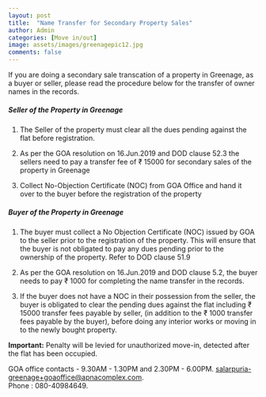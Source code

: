 ```yaml
---
layout: post
title:  "Name Transfer for Secondary Property Sales"
author: Admin
categories: [Move in/out]
image: assets/images/greenagepic12.jpg
comments: false
---
```


If you are doing a secondary sale transcation of a property in Greenage, as a buyer or seller, please read the procedure below for the transfer of owner names in the records. 

##### Seller of the Property in Greenage

1. The Seller of the property must clear all the dues pending against the flat before registration. 

2. As per the GOA resolution on 16.Jun.2019 and DOD clause 52.3 the sellers need to pay a transfer fee of ₹ 15000 for secondary sales of the property in Greenage

3. Collect No-Objection Certificate (NOC) from GOA Office and hand it over to the buyer before the registration of the property


##### Buyer of the Property in Greenage

1. The buyer must collect a No Objection Certificate (NOC) issued by GOA to the seller prior to the registration of the property. This will ensure that the buyer is not obligated to pay any dues pending prior to the ownership of the property. Refer to DOD clause 51.9

2. As per the GOA resolution on 16.Jun.2019 and DOD clause 5.2, the buyer needs to pay  ₹ 1000 for completing the name transfer in the records.

3. If the buyer does not have a NOC in their possession from the seller, the buyer is obligated to clear the pending dues against the flat including  ₹ 15000 transfer fees payable by seller, (in addition to the ₹ 1000 transfer fees payable by the buyer), before doing any interior works or moving in to the newly bought property.


**Important:** Penalty will be levied for unauthorized move-in, detected after the flat has been occupied. 

GOA office contacts - 9.30AM - 1.30PM and 2.30PM - 6.00PM.  salarpuria-greenage+goaoffice@apnacomplex.com.  
Phone : 080-40984649.  
